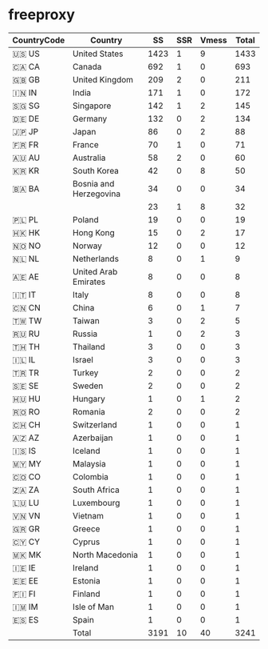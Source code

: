 # freeproxy

|CountryCode|Country|SS|SSR|Vmess|Total|
|  ----  | ----  |  ----  | ----  |  ----  | ----  |
|🇺🇸 US|United States|1423|1|9|1433|
|🇨🇦 CA|Canada|692|1|0|693|
|🇬🇧 GB|United Kingdom|209|2|0|211|
|🇮🇳 IN|India|171|1|0|172|
|🇸🇬 SG|Singapore|142|1|2|145|
|🇩🇪 DE|Germany|132|0|2|134|
|🇯🇵 JP|Japan|86|0|2|88|
|🇫🇷 FR|France|70|1|0|71|
|🇦🇺 AU|Australia|58|2|0|60|
|🇰🇷 KR|South Korea|42|0|8|50|
|🇧🇦 BA|Bosnia and Herzegovina|34|0|0|34|
| ||23|1|8|32|
|🇵🇱 PL|Poland|19|0|0|19|
|🇭🇰 HK|Hong Kong|15|0|2|17|
|🇳🇴 NO|Norway|12|0|0|12|
|🇳🇱 NL|Netherlands|8|0|1|9|
|🇦🇪 AE|United Arab Emirates|8|0|0|8|
|🇮🇹 IT|Italy|8|0|0|8|
|🇨🇳 CN|China|6|0|1|7|
|🇹🇼 TW|Taiwan|3|0|2|5|
|🇷🇺 RU|Russia|1|0|2|3|
|🇹🇭 TH|Thailand|3|0|0|3|
|🇮🇱 IL|Israel|3|0|0|3|
|🇹🇷 TR|Turkey|2|0|0|2|
|🇸🇪 SE|Sweden|2|0|0|2|
|🇭🇺 HU|Hungary|1|0|1|2|
|🇷🇴 RO|Romania|2|0|0|2|
|🇨🇭 CH|Switzerland|1|0|0|1|
|🇦🇿 AZ|Azerbaijan|1|0|0|1|
|🇮🇸 IS|Iceland|1|0|0|1|
|🇲🇾 MY|Malaysia|1|0|0|1|
|🇨🇴 CO|Colombia|1|0|0|1|
|🇿🇦 ZA|South Africa|1|0|0|1|
|🇱🇺 LU|Luxembourg|1|0|0|1|
|🇻🇳 VN|Vietnam|1|0|0|1|
|🇬🇷 GR|Greece|1|0|0|1|
|🇨🇾 CY|Cyprus|1|0|0|1|
|🇲🇰 MK|North Macedonia|1|0|0|1|
|🇮🇪 IE|Ireland|1|0|0|1|
|🇪🇪 EE|Estonia|1|0|0|1|
|🇫🇮 FI|Finland|1|0|0|1|
|🇮🇲 IM|Isle of Man|1|0|0|1|
|🇪🇸 ES|Spain|1|0|0|1|
||Total|3191|10|40|3241|
